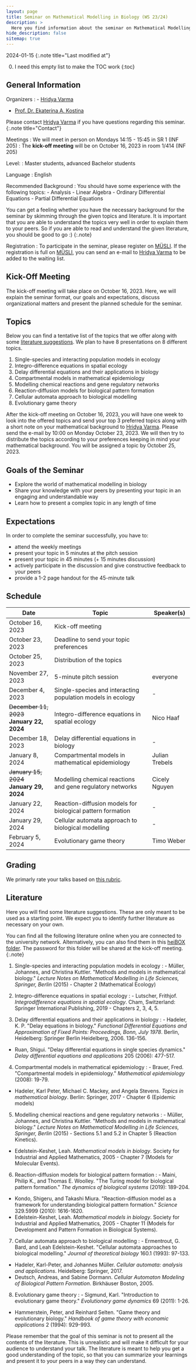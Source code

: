 ```yaml
---
layout: page
title: Seminar on Mathematical Modelling in Biology (WS 23/24)
description: >
  Here you find information about the seminar on Mathematical Modelling in Biology in the winter semester 2023/24.
hide_description: false
sitemap: true
---
```


<!-- invert_sidebar: true -->

2024-01-15
{:.note title="Last modified at"}

0. I need this empty list to make the TOC work
{:toc}

## General Information

Organizers
: - [Hridya Varma][hridya]
  - [Prof. Dr. Ekaterina A. Kostina][ekaterina]
  
  
  Please contact [Hridya Varma][hridya] if you have questions regarding this seminar.
  {:.note title="Contact"}

Meetings
: We will meet in person on Mondays 14:15 - 15:45 in SR 1 (INF 205)
: The **kick-off meeting** will be on October 16, 2023 in room 1/414 (INF 205)

Level:
: Master students, advanced Bachelor students

Language
: English

Recommended Background
: You should have some experience with the following topics:
    - Analysis
    - Linear Algebra
    - Ordinary Differential Equations
    - Partial Differential Equations

You can get a feeling whether you have the necessary background for the seminar by skimming through the given topics and literature. It is important that you are able to understand the topics very well in order to explain them to your peers. So if you are able to read and understand the given literature, you should be good to go :)
  {:.note}
  
Registration
: To participate in the seminar, please register on [MÜSLI][muesli]. If the registration is full on [MÜSLI][muesli], you can send an e-mail to [Hridya Varma][hridya] to be added to the waiting list.

## Kick-Off Meeting
The kick-off meeting will take place on October 16, 2023. Here, we will explain the seminar format, our goals and expectations, discuss organizational matters and present the planned schedule for the seminar. 

## Topics

Below you can find a tentative list of the topics that we offer along with some [literature suggestions][lit]. We plan to have 8 presentations on 8 different topics. 

1. Single-species and interacting population models in ecology
2. Integro-difference equations in spatial ecology
3. Delay differential equations and their applications in biology
4. Compartmental models in mathematical epidemiology
5. Modelling chemical reactions and gene regulatory networks
6. Reaction-diffusion models for biological pattern formation
7. Cellular automata approach to biological modelling
8. Evolutionary game theory

After the kick-off meeting on October 16, 2023, you will have one week to look into the offered topics and send your top 3 preferred topics along with a short note on your mathematical background to [Hridya Varma][hridya]. Please send the e-mail by 10:00 on Monday October 23, 2023. We will then try to distribute the topics according to your preferences keeping in mind your mathematical background. You will be assigned a topic by October 25, 2023.

## Goals of the Seminar
- Explore the world of mathematical modelling in biology
- Share your knowledge with your peers by presenting your topic in an engaging and understandable way
- Learn how to present a complex topic in any length of time

## Expectations
In order to complete the seminar successfully, you have to:
  - attend the weekly meetings
  - present your topic in 5 minutes at the pitch session
  - present your topic in 45 minutes (+ 15 minutes discussion)
  - actively participate in the discussion and give constructive feedback to your peers
  - provide a 1-2 page handout for the 45-minute talk

## Schedule

| Date | Topic | Speaker(s) |
|------|-------|------------|
| October 16, 2023 | Kick-off meeting |  |
| October 23, 2023 | Deadline to send your topic preferences |  |
| October 25, 2023 | Distribution of the topics |  |
| November 27, 2023 | 5-minute pitch session | everyone |
| December 4, 2023 | Single-species and interacting population models in ecology | - |
| ~~December 11, 2023~~ <br> **January 22, 2024** | Integro-difference equations in spatial ecology | Nico Haaf |
| December 18, 2023 | Delay differential equations in biology | - |
| January 8, 2024 | Compartmental models in mathematical epidemiology | Julian Trebels |
| ~~January 15, 2024~~ <br> **January 29, 2024** | Modelling chemical reactions and gene regulatory networks | Cicely Nguyen |
| January 22, 2024 | Reaction-diffusion models for biological pattern formation | - |
| January 29, 2024 | Cellular automata approach to biological modelling | - |
| February 5, 2024 | Evolutionary game theory | Timo Weber |

## Grading

We primarly rate your talks based on [this rubric][rubric].

## Literature

Here you will find some literature suggestions. These are only meant to be used as a starting point. We expect you to identify further literature as necessary on your own.

You can find all the following literature online when you are connected to the university network. Alternatively, you can also find them in this [heiBOX folder][heibox]. The password for this folder will be shared at the kick-off meeting.
{:.note}

1. Single-species and interacting population models in ecology
: - Müller, Johannes, and Christina Kuttler. "Methods and models in mathematical biology." *Lecture Notes on Mathematical Modelling in Life Sciences, Springer, Berlin* (2015) - Chapter 2 (Mathematical Ecology)

2. Integro-difference equations in spatial ecology
: - Lutscher, Frithjof. *Integrodifference equations in spatial ecology*. Cham, Switzerland: Springer International Publishing, 2019 - Chapters 2, 3, 4, 5.

3. Delay differential equations and their applications in biology
: - Hadeler, K. P. "Delay equations in biology." *Functional Differential Equations and Approximation of Fixed Points: Proceedings, Bonn, July 1978*. Berlin, Heidelberg: Springer Berlin Heidelberg, 2006. 136-156.
  - Ruan, Shigui. "Delay differential equations in single species dynamics." *Delay differential equations and applications* 205 (2006): 477-517.

4. Compartmental models in mathematical epidemiology
: - Brauer, Fred. "Compartmental models in epidemiology." *Mathematical epidemiology* (2008): 19-79.
  - Hadeler, Karl Peter, Michael C. Mackey, and Angela Stevens. *Topics in mathematical biology*. Berlin: Springer, 2017 - Chapter 6 (Epidemic models)

5. Modelling chemical reactions and gene regulatory networks
: - Müller, Johannes, and Christina Kuttler. "Methods and models in mathematical biology." *Lecture Notes on Mathematical Modelling in Life Sciences, Springer, Berlin* (2015) - Sections 5.1 and 5.2 in Chapter 5 (Reaction Kinetics).
  - Edelstein-Keshet, Leah. *Mathematical models in biology*. Society for Industrial and Applied Mathematics, 2005 - Chapter 7 (Models for Molecular Events).

6. Reaction-diffusion models for biological pattern formation
: - Maini, Philip K., and Thomas E. Woolley. "The Turing model for biological pattern formation." *The dynamics of biological systems* (2019): 189-204.
  - Kondo, Shigeru, and Takashi Miura. "Reaction-diffusion model as a framework for understanding biological pattern formation." *Science* 329.5999 (2010): 1616-1620.
  - Edelstein-Keshet, Leah. *Mathematical models in biology*. Society for Industrial and Applied Mathematics, 2005 - Chapter 11 (Models for Development and Pattern Formation in Biological Systems).

7. Cellular automata approach to biological modelling
: - Ermentrout, G. Bard, and Leah Edelstein-Keshet. "Cellular automata approaches to biological modelling." *Journal of theoretical biology* 160.1 (1993): 97-133.
  - Hadeler, Karl-Peter, and Johannes Müller. *Cellular automata: analysis and applications*. Heidelberg: Springer, 2017.
  - Deutsch, Andreas, and Sabine Dormann. *Cellular Automaton Modeling of Biological Pattern Formation*. Birkhäuser Boston, 2005.

8. Evolutionary game theory
: - Sigmund, Karl. "Introduction to evolutionary game theory." *Evolutionary game dynamics* 69 (2011): 1-26.
  - Hammerstein, Peter, and Reinhard Selten. "Game theory and evolutionary biology." *Handbook of game theory with economic applications* 2 (1994): 929-993.

Please remember that the goal of this seminar is not to present all the contents of the literature. This is unrealistic and will make it difficult for your audience to understand your talk. The literature is meant to help you get a good understanding of the topic, so that you can summarize your learnings and present it to your peers in a way they can understand.

[lit]: #literature
[ekaterina]: mailto:ekaterina(dot)kostina(at)iwr(dot)uni-heidelberg(dot)de
[hridya]: mailto:hridya(dot)varma(at)iwr(dot)uni-heidelberg(dot)de
[muesli]: https://muesli.mathi.uni-heidelberg.de/lecture/view/1742
[rubric]: https://www.bsu.edu/-/media/www/departmentalcontent/math/pdfs/cp%20rubric.pdf?la=en
[heibox]: https://heibox.uni-heidelberg.de/d/a44d2decfbc94b8da8e0/



